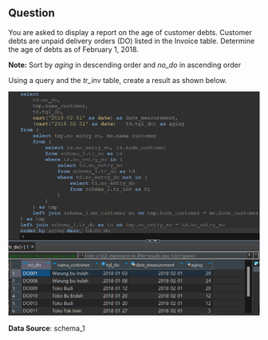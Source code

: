 ## Question

You are asked to display a report on the age of customer debts. Customer debts are unpaid delivery orders (DO) listed in the Invoice table. Determine the age of debts as of February 1, 2018.

**Note:** Sort by *aging* in descending order and *no_do* in ascending order

Using a query and the *tr_inv* table, create a result as shown below.

![Table Query](query3.png)

**Data Source**: schema_1